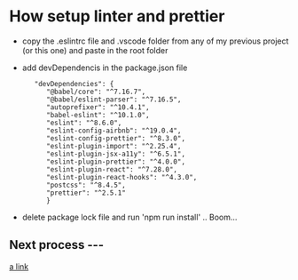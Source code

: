 # How setup linter and prettier

- copy the .eslintrc file and .vscode folder from any of my previous project (or this one) and paste in the root folder
- add devDependencis in the package.json file

         "devDependencies": {
            "@babel/core": "^7.16.7",
            "@babel/eslint-parser": "^7.16.5",
            "autoprefixer": "^10.4.1",
            "babel-eslint": "^10.1.0",
            "eslint": "^8.6.0",
            "eslint-config-airbnb": "^19.0.4",
            "eslint-config-prettier": "^8.3.0",
            "eslint-plugin-import": "^2.25.4",
            "eslint-plugin-jsx-a11y": "^6.5.1",
            "eslint-plugin-prettier": "^4.0.0",
            "eslint-plugin-react": "^7.28.0",
            "eslint-plugin-react-hooks": "^4.3.0",
            "postcss": "^8.4.5",
            "prettier": "^2.5.1"
            }

- delete package lock file and run 'npm run install' .. Boom...

## Next process ---

[a link](./Notes.md)
